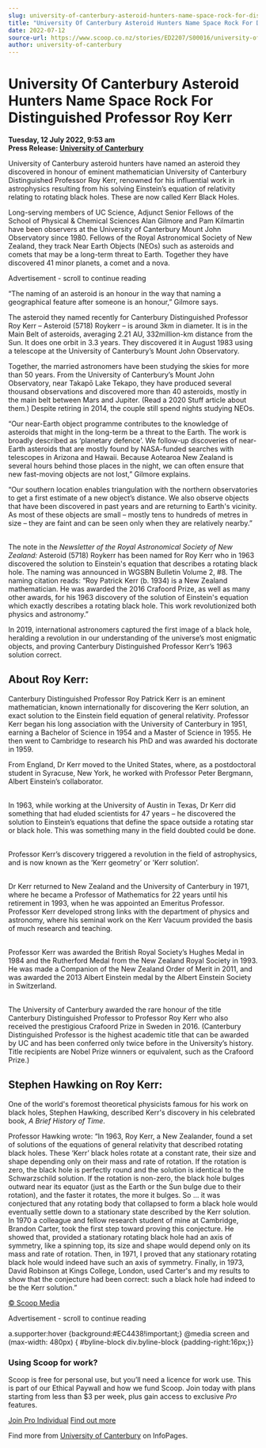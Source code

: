 ```yaml
---
slug: university-of-canterbury-asteroid-hunters-name-space-rock-for-distinguished-professor-roy-kerr
title: "University Of Canterbury Asteroid Hunters Name Space Rock For Distinguished Professor Roy Kerr"
date: 2022-07-12
source-url: https://www.scoop.co.nz/stories/ED2207/S00016/university-of-canterbury-asteroid-hunters-name-space-rock-for-distinguished-professor-roy-kerr.htm
author: university-of-canterbury
---
```

University Of Canterbury Asteroid Hunters Name Space Rock For Distinguished Professor Roy Kerr
==============================================================================================

**Tuesday, 12 July 2022, 9:53 am**  
**Press Release: [University of Canterbury](https://info.scoop.co.nz/University_of_Canterbury)**

University of Canterbury asteroid hunters have named an asteroid they discovered in honour of eminent mathematician University of Canterbury Distinguished Professor Roy Kerr, renowned for his influential work in astrophysics resulting from his solving Einstein’s equation of relativity relating to rotating black holes. These are now called Kerr Black Holes.

Long-serving members of UC Science, Adjunct Senior Fellows of the School of Physical & Chemical Sciences Alan Gilmore and Pam Kilmartin have been observers at the University of Canterbury Mount John Observatory since 1980. Fellows of the Royal Astronomical Society of New Zealand, they track Near Earth Objects (NEOs) such as asteroids and comets that may be a long-term threat to Earth. Together they have discovered 41 minor planets, a comet and a nova.

Advertisement - scroll to continue reading





“The naming of an asteroid is an honour in the way that naming a geographical feature after someone is an honour,” Gilmore says.

The asteroid they named recently for Canterbury Distinguished Professor Roy Kerr – Asteroid (5718) Roykerr – is around 3km in diameter. It is in the Main Belt of asteroids, averaging 2.21 AU, 332million-km distance from the Sun. It does one orbit in 3.3 years. They discovered it in August 1983 using a telescope at the University of Canterbury’s Mount John Observatory.

  
Together, the married astronomers have been studying the skies for more than 50 years. From the University of Canterbury’s Mount John Observatory, near Takapō Lake Tekapo, they have produced several thousand observations and discovered more than 40 asteroids, mostly in the main belt between Mars and Jupiter. (Read a 2020 Stuff article about them.) Despite retiring in 2014, the couple still spend nights studying NEOs.

“Our near-Earth object programme contributes to the knowledge of asteroids that might in the long-term be a threat to the Earth. The work is broadly described as ‘planetary defence’. We follow-up discoveries of near-Earth asteroids that are mostly found by NASA-funded searches with telescopes in Arizona and Hawaii. Because Aotearoa New Zealand is several hours behind those places in the night, we can often ensure that new fast-moving objects are not lost,” Gilmore explains.

“Our southern location enables triangulation with the northern observatories to get a first estimate of a new object’s distance. We also observe objects that have been discovered in past years and are returning to Earth's vicinity. As most of these objects are small – mostly tens to hundreds of metres in size – they are faint and can be seen only when they are relatively nearby.”  
 

The note in the _Newsletter of the Royal Astronomical Society of New Zealand:_ Asteroid (5718) Roykerr has been named for Roy Kerr who in 1963 discovered the solution to Einstein's equation that describes a rotating black hole. The naming was announced in WGSBN Bulletin Volume 2, #8. The naming citation reads: “Roy Patrick Kerr (b. 1934) is a New Zealand mathematician. He was awarded the 2016 Crafoord Prize, as well as many other awards, for his 1963 discovery of the solution of Einstein's equation which exactly describes a rotating black hole. This work revolutionized both physics and astronomy.”

In 2019, international astronomers captured the first image of a black hole, heralding a revolution in our understanding of the universe’s most enigmatic objects, and proving Canterbury Distinguished Professor Kerr’s 1963 solution correct.

About Roy Kerr:
---------------

Canterbury Distinguished Professor Roy Patrick Kerr is an eminent mathematician, known internationally for discovering the Kerr solution, an exact solution to the Einstein field equation of general relativity. Professor Kerr began his long association with the University of Canterbury in 1951, earning a Bachelor of Science in 1954 and a Master of Science in 1955. He then went to Cambridge to research his PhD and was awarded his doctorate in 1959.

From England, Dr Kerr moved to the United States, where, as a postdoctoral student in Syracuse, New York, he worked with Professor Peter Bergmann, Albert Einstein’s collaborator.  
 

In 1963, while working at the University of Austin in Texas, Dr Kerr did something that had eluded scientists for 47 years – he discovered the solution to Einstein’s equations that define the space outside a rotating star or black hole. This was something many in the field doubted could be done.  
 

Professor Kerr’s discovery triggered a revolution in the field of astrophysics, and is now known as the ‘Kerr geometry’ or 'Kerr solution’.  
 

Dr Kerr returned to New Zealand and the University of Canterbury in 1971, where he became a Professor of Mathematics for 22 years until his retirement in 1993, when he was appointed an Emeritus Professor. Professor Kerr developed strong links with the department of physics and astronomy, where his seminal work on the Kerr Vacuum provided the basis of much research and teaching.  
 

Professor Kerr was awarded the British Royal Society’s Hughes Medal in 1984 and the Rutherford Medal from the New Zealand Royal Society in 1993. He was made a Companion of the New Zealand Order of Merit in 2011, and was awarded the 2013 Albert Einstein medal by the Albert Einstein Society in Switzerland.  
 

The University of Canterbury awarded the rare honour of the title Canterbury Distinguished Professor to Professor Roy Kerr who also received the prestigious Crafoord Prize in Sweden in 2016. (Canterbury Distinguished Professor is the highest academic title that can be awarded by UC and has been conferred only twice before in the University’s history. Title recipients are Nobel Prize winners or equivalent, such as the Crafoord Prize.)

Stephen Hawking on Roy Kerr:
----------------------------

One of the world's foremost theoretical physicists famous for his work on black holes, Stephen Hawking, described Kerr's discovery in his celebrated book, _A Brief History of Time_.

Professor Hawking wrote: “In 1963, Roy Kerr, a New Zealander, found a set of solutions of the equations of general relativity that described rotating black holes. These ‘Kerr’ black holes rotate at a constant rate, their size and shape depending only on their mass and rate of rotation. If the rotation is zero, the black hole is perfectly round and the solution is identical to the Schwarzschild solution. If the rotation is non-zero, the black hole bulges outward near its equator (just as the Earth or the Sun bulge due to their rotation), and the faster it rotates, the more it bulges. So ... it was conjectured that any rotating body that collapsed to form a black hole would eventually settle down to a stationary state described by the Kerr solution. In 1970 a colleague and fellow research student of mine at Cambridge, Brandon Carter, took the first step toward proving this conjecture. He showed that, provided a stationary rotating black hole had an axis of symmetry, like a spinning top, its size and shape would depend only on its mass and rate of rotation. Then, in 1971, I proved that any stationary rotating black hole would indeed have such an axis of symmetry. Finally, in 1973, David Robinson at Kings College, London, used Carter's and my results to show that the conjecture had been correct: such a black hole had indeed to be the Kerr solution.”

[© Scoop Media](http://www.scoop.co.nz/about/terms.html)  

Advertisement - scroll to continue reading



a.supporter:hover {background:#EC4438!important;} @media screen and (max-width: 480px) { #byline-block div.byline-block {padding-right:16px;}}

### Using Scoop for work?

Scoop is free for personal use, but you’ll need a licence for work use. This is part of our Ethical Paywall and how we fund Scoop. Join today with plans starting from less than $3 per week, plus gain access to exclusive _Pro_ features.  
  
[Join Pro Individual](https://pro.scoop.co.nz/Individual/?from=ProIn24) [Find out more](https://pro.scoop.co.nz/using-scoop-for-work/?from=ProIn24)

Find more from [University of Canterbury](https://info.scoop.co.nz/University_of_Canterbury) on InfoPages.